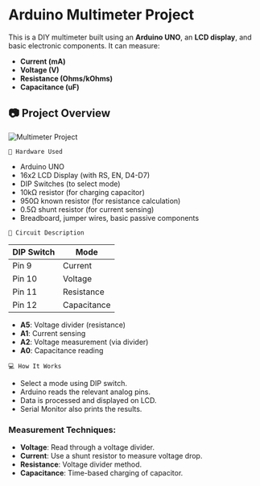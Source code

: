 # Arduino Multimeter Project

This is a DIY multimeter built using an **Arduino UNO**, an **LCD display**, and basic electronic components. It can measure:

- **Current (mA)**
- **Voltage (V)**
- **Resistance (Ohms/kOhms)**
- **Capacitance (uF)**

## 📷 Project Overview

![Multimeter Project](multimeter.jpg)

`🔧 Hardware Used`

- Arduino UNO
- 16x2 LCD Display (with RS, EN, D4-D7)
- DIP Switches (to select mode)
- 10kΩ resistor (for charging capacitor)
- 950Ω known resistor (for resistance calculation)
- 0.5Ω shunt resistor (for current sensing)
- Breadboard, jumper wires, basic passive components

`📐 Circuit Description`

| DIP Switch | Mode |
|------------|------|
| Pin 9      | Current |
| Pin 10     | Voltage |
| Pin 11     | Resistance |
| Pin 12     | Capacitance |

- **A5**: Voltage divider (resistance)
- **A1**: Current sensing
- **A2**: Voltage measurement (via divider)
- **A0**: Capacitance reading

`💻 How It Works`

- Select a mode using DIP switch.
- Arduino reads the relevant analog pins.
- Data is processed and displayed on LCD.
- Serial Monitor also prints the results.

### Measurement Techniques:
- **Voltage**: Read through a voltage divider.
- **Current**: Use a shunt resistor to measure voltage drop.
- **Resistance**: Voltage divider method.
- **Capacitance**: Time-based charging of capacitor.


